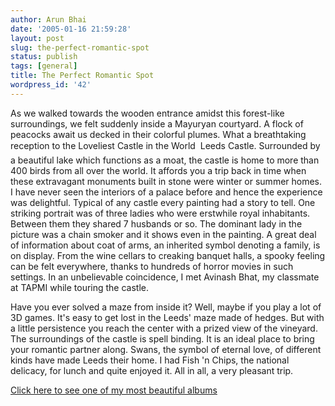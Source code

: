 ```yaml
---
author: Arun Bhai
date: '2005-01-16 21:59:28'
layout: post
slug: the-perfect-romantic-spot
status: publish
tags: [general]
title: The Perfect Romantic Spot
wordpress_id: '42'
---
```


As we walked towards the wooden entrance amidst this forest-like surroundings, we felt suddenly inside a Mayuryan courtyard. A flock of peacocks await us decked in their colorful plumes. What a breathtaking reception to the Loveliest Castle in the World  Leeds Castle. Surrounded by a beautiful lake which functions as a moat, the castle is home to more than 400 birds from all over the world. It affords you a trip back in time when these extravagant monuments built in stone were winter or summer homes. I have never seen the interiors of a palace before and hence the experience was delightful. Typical of any castle every painting had a story to tell. One striking portrait was of three ladies who were erstwhile royal inhabitants. Between them they shared 7 husbands or so. The dominant lady in the picture was a chain smoker and it shows even in the painting. A great deal of information about coat of arms, an inherited symbol denoting a family, is on display. From the wine cellars to creaking banquet halls, a spooky feeling can be felt everywhere, thanks to hundreds of horror movies in such settings. In an unbelievable coincidence, I met Avinash Bhat, my classmate at TAPMI while touring the castle.

Have you ever solved a maze from inside it? Well, maybe if you play a lot of 3D games. It's easy to get lost in the Leeds' maze made of hedges. But with a little persistence you reach the center with a prized view of the vineyard. The surroundings of the castle is spell binding. It is an ideal place to bring your romantic partner along. Swans, the symbol of eternal love, of different kinds have made Leeds their home. I had Fish 'n Chips, the national delicacy, for lunch and quite enjoyed it. All in all, a very pleasant trip.

<a href="http://www.arunrocks.com/gallery/thumbnails.php?album=13">Click here to see one of my most beautiful albums</a><!--1016aee2b9e83fc21d4918fc8f3d91e8--><!--afe0df230b1052b4dc9dff7f402c8b10-->
